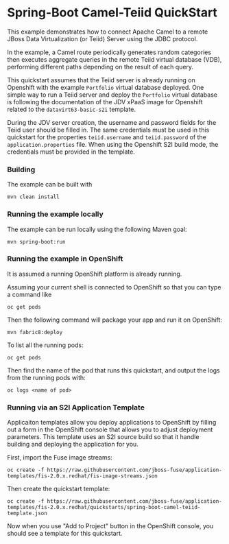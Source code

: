 # Spring-Boot Camel-Teiid QuickStart

This example demonstrates how to connect Apache Camel to a remote JBoss Data Virtualization (or Teiid) Server using the JDBC protocol.

In the example, a Camel route periodically generates random categories then executes aggregate queries in the remote Teiid virtual database (VDB),
performing different paths depending on the result of each query.

This quickstart assumes that the Teiid server is already running on Openshift with the example `Portfolio` virtual database deployed.
One simple way to run a Teiid server and deploy the `Portfolio` virtual database is following the documentation of the JDV xPaaS image for Openshift related to the `datavirt63-basic-s2i` template.

During the JDV server creation, the username and password fields for the Teiid user should be filled in.
The same credentials must be used in this quickstart for the properties `teiid.username` and `teiid.password` of the `application.properties` file. When using the Openshift S2I build mode, the credentials must be provided in the template.

### Building

The example can be built with

    mvn clean install


### Running the example locally

The example can be run locally using the following Maven goal:

    mvn spring-boot:run


### Running the example in OpenShift

It is assumed a running OpenShift platform is already running. 

Assuming your current shell is connected to OpenShift so that you can type a command like

```
oc get pods
```

Then the following command will package your app and run it on OpenShift:

```
mvn fabric8:deploy
```

To list all the running pods:

    oc get pods

Then find the name of the pod that runs this quickstart, and output the logs from the running pods with:

    oc logs <name of pod>

### Running via an S2I Application Template

Applicaiton templates allow you deploy applications to OpenShift by filling out a form in the OpenShift console that allows you to adjust deployment parameters.  This template uses an S2I source build so that it handle building and deploying the application for you.

First, import the Fuse image streams:

    oc create -f https://raw.githubusercontent.com/jboss-fuse/application-templates/fis-2.0.x.redhat/fis-image-streams.json

Then create the quickstart template:

    oc create -f https://raw.githubusercontent.com/jboss-fuse/application-templates/fis-2.0.x.redhat/quickstarts/spring-boot-camel-teiid-template.json

Now when you use "Add to Project" button in the OpenShift console, you should see a template for this quickstart. 

